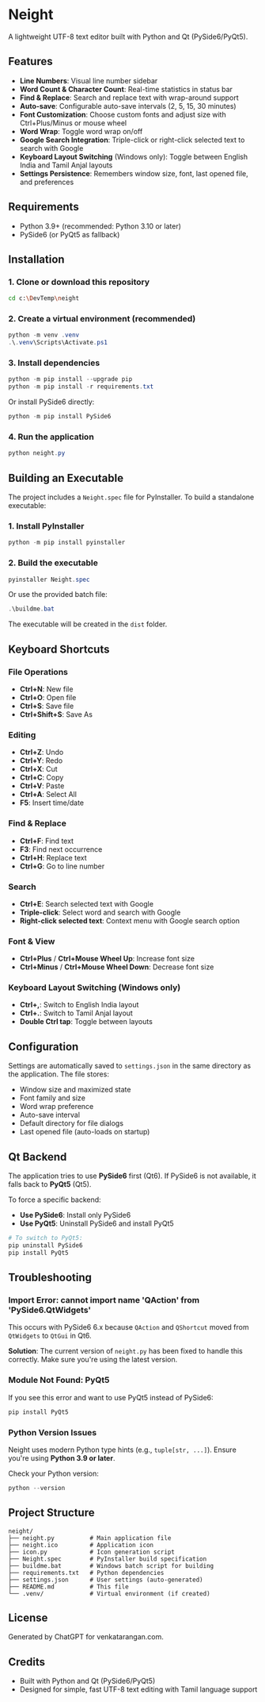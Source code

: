 # Neight

A lightweight UTF-8 text editor built with Python and Qt (PySide6/PyQt5).

## Features

- **Line Numbers**: Visual line number sidebar
- **Word Count & Character Count**: Real-time statistics in status bar
- **Find & Replace**: Search and replace text with wrap-around support
- **Auto-save**: Configurable auto-save intervals (2, 5, 15, 30 minutes)
- **Font Customization**: Choose custom fonts and adjust size with Ctrl+Plus/Minus or mouse wheel
- **Word Wrap**: Toggle word wrap on/off
- **Google Search Integration**: Triple-click or right-click selected text to search with Google
- **Keyboard Layout Switching** (Windows only): Toggle between English India and Tamil Anjal layouts
- **Settings Persistence**: Remembers window size, font, last opened file, and preferences

## Requirements

- Python 3.9+ (recommended: Python 3.10 or later)
- PySide6 (or PyQt5 as fallback)

## Installation

### 1. Clone or download this repository

```bash
cd c:\DevTemp\neight
```

### 2. Create a virtual environment (recommended)

```powershell
python -m venv .venv
.\.venv\Scripts\Activate.ps1
```

### 3. Install dependencies

```powershell
python -m pip install --upgrade pip
python -m pip install -r requirements.txt
```

Or install PySide6 directly:

```powershell
python -m pip install PySide6
```

### 4. Run the application

```powershell
python neight.py
```

## Building an Executable

The project includes a `Neight.spec` file for PyInstaller. To build a standalone executable:

### 1. Install PyInstaller

```powershell
python -m pip install pyinstaller
```

### 2. Build the executable

```powershell
pyinstaller Neight.spec
```

Or use the provided batch file:

```powershell
.\buildme.bat
```

The executable will be created in the `dist` folder.

## Keyboard Shortcuts

### File Operations
- **Ctrl+N**: New file
- **Ctrl+O**: Open file
- **Ctrl+S**: Save file
- **Ctrl+Shift+S**: Save As

### Editing
- **Ctrl+Z**: Undo
- **Ctrl+Y**: Redo
- **Ctrl+X**: Cut
- **Ctrl+C**: Copy
- **Ctrl+V**: Paste
- **Ctrl+A**: Select All
- **F5**: Insert time/date

### Find & Replace
- **Ctrl+F**: Find text
- **F3**: Find next occurrence
- **Ctrl+H**: Replace text
- **Ctrl+G**: Go to line number

### Search
- **Ctrl+E**: Search selected text with Google
- **Triple-click**: Select word and search with Google
- **Right-click selected text**: Context menu with Google search option

### Font & View
- **Ctrl+Plus** / **Ctrl+Mouse Wheel Up**: Increase font size
- **Ctrl+Minus** / **Ctrl+Mouse Wheel Down**: Decrease font size

### Keyboard Layout Switching (Windows only)
- **Ctrl+,**: Switch to English India layout
- **Ctrl+.**: Switch to Tamil Anjal layout
- **Double Ctrl tap**: Toggle between layouts

## Configuration

Settings are automatically saved to `settings.json` in the same directory as the application. The file stores:

- Window size and maximized state
- Font family and size
- Word wrap preference
- Auto-save interval
- Default directory for file dialogs
- Last opened file (auto-loads on startup)

## Qt Backend

The application tries to use **PySide6** first (Qt6). If PySide6 is not available, it falls back to **PyQt5** (Qt5).

To force a specific backend:
- **Use PySide6**: Install only PySide6
- **Use PyQt5**: Uninstall PySide6 and install PyQt5

```powershell
# To switch to PyQt5:
pip uninstall PySide6
pip install PyQt5
```

## Troubleshooting

### Import Error: cannot import name 'QAction' from 'PySide6.QtWidgets'

This occurs with PySide6 6.x because `QAction` and `QShortcut` moved from `QtWidgets` to `QtGui` in Qt6.

**Solution**: The current version of `neight.py` has been fixed to handle this correctly. Make sure you're using the latest version.

### Module Not Found: PyQt5

If you see this error and want to use PyQt5 instead of PySide6:

```powershell
pip install PyQt5
```

### Python Version Issues

Neight uses modern Python type hints (e.g., `tuple[str, ...]`). Ensure you're using **Python 3.9 or later**.

Check your Python version:

```powershell
python --version
```

## Project Structure

```
neight/
├── neight.py          # Main application file
├── neight.ico         # Application icon
├── icon.py            # Icon generation script
├── Neight.spec        # PyInstaller build specification
├── buildme.bat        # Windows batch script for building
├── requirements.txt   # Python dependencies
├── settings.json      # User settings (auto-generated)
├── README.md          # This file
└── .venv/             # Virtual environment (if created)
```

## License

Generated by ChatGPT for venkatarangan.com.

## Credits

- Built with Python and Qt (PySide6/PyQt5)
- Designed for simple, fast UTF-8 text editing with Tamil language support
